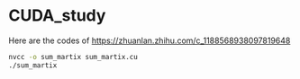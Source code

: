 # CUDA_study

Here are the codes of https://zhuanlan.zhihu.com/c_1188568938097819648

```sh
nvcc -o sum_martix sum_martix.cu
./sum_martix
```
